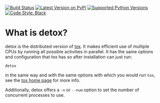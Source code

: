 [![Build Status](https://travis-ci.org/tox-dev/detox.svg?branch=master)](https://travis-ci.org/tox-dev/detox)
[![Latest Version on PyPI](https://badge.fury.io/py/detox.svg)](https://badge.fury.io/py/detox)
[![Supported Python Versions](https://img.shields.io/pypi/pyversions/detox.svg)](https://pypi.org/project/detox/)
[![Code Style: Black](https://img.shields.io/badge/code%20style-black-000000.svg)](https://github.com/ambv/black)

# What is detox?

detox is the distributed version of [tox](https://pypi.org/project/tox/).  It makes efficient use of multiple CPUs by running all possible activities in parallel.  It has the same options and configuration that tox has so after installation can just run:

    detox

in the same way and with the same options with which you would run `tox`, see the [tox home page](http://tox.readthedocs.io) for more info.

Additionally, detox offers a `-n` or `--num` option to set the number of concurrent processes to use.
